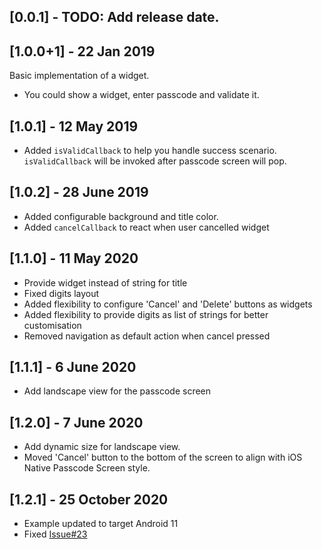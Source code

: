 ## [0.0.1] - TODO: Add release date.

## [1.0.0+1] - 22 Jan 2019 
Basic implementation of a widget.
- You could show a widget, enter passcode and validate it.

## [1.0.1] - 12 May 2019
- Added `isValidCallback` to help you handle success scenario. `isValidCallback` will be invoked after passcode screen will pop.

## [1.0.2] - 28 June 2019
- Added configurable background and title color.
- Added `cancelCallback` to react when user cancelled widget

## [1.1.0] - 11 May 2020
- Provide widget instead of string for title
- Fixed digits layout
- Added flexibility to configure 'Cancel' and 'Delete' buttons as widgets
- Added flexibility to provide digits as list of strings for better customisation
- Removed navigation as default action when cancel pressed

## [1.1.1] - 6 June 2020
- Add landscape view for the passcode screen

## [1.2.0] - 7 June 2020
- Add dynamic size for landscape view.
- Moved 'Cancel' button to the bottom of the screen to align with iOS Native Passcode Screen style.

## [1.2.1] - 25 October 2020
- Example updated to target Android 11
- Fixed [Issue#23](https://github.com/xPutnikx/flutter-passcode/issues/23)